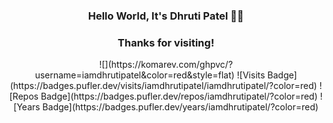 <h3 align="center">Hello World, It's Dhruti Patel 👋🏻</h3>
<h3 align="center">Thanks for visiting!</h3>

<center>
![](https://komarev.com/ghpvc/?username=iamdhrutipatel&color=red&style=flat)
![Visits Badge](https://badges.pufler.dev/visits/iamdhrutipatel/iamdhrutipatel/?color=red)
![Repos Badge](https://badges.pufler.dev/repos/iamdhrutipatel/?color=red)
![Years Badge](https://badges.pufler.dev/years/iamdhrutipatel/?color=red)
</center>



